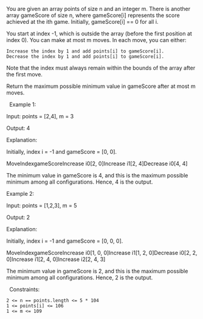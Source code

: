 You are given an array points of size n and an integer m. There is another array gameScore of size n, where gameScore[i] represents the score achieved at the ith game. Initially, gameScore[i] == 0 for all i.

You start at index -1, which is outside the array (before the first position at index 0). You can make at most m moves. In each move, you can either:


	Increase the index by 1 and add points[i] to gameScore[i].
	Decrease the index by 1 and add points[i] to gameScore[i].


Note that the index must always remain within the bounds of the array after the first move.

Return the maximum possible minimum value in gameScore after at most m moves.

 
Example 1:


Input: points = [2,4], m = 3

Output: 4

Explanation:

Initially, index i = -1 and gameScore = [0, 0].

MoveIndexgameScoreIncrease i0[2, 0]Increase i1[2, 4]Decrease i0[4, 4]

The minimum value in gameScore is 4, and this is the maximum possible minimum among all configurations. Hence, 4 is the output.


Example 2:


Input: points = [1,2,3], m = 5

Output: 2

Explanation:

Initially, index i = -1 and gameScore = [0, 0, 0].

MoveIndexgameScoreIncrease i0[1, 0, 0]Increase i1[1, 2, 0]Decrease i0[2, 2, 0]Increase i1[2, 4, 0]Increase i2[2, 4, 3]

The minimum value in gameScore is 2, and this is the maximum possible minimum among all configurations. Hence, 2 is the output.


 
Constraints:


	2 <= n == points.length <= 5 * 104
	1 <= points[i] <= 106
	1 <= m <= 109

